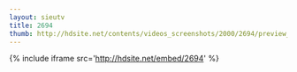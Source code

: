 ```yaml
---
layout: sieutv
title: 2694
thumb: http://hdsite.net/contents/videos_screenshots/2000/2694/preview_360p.mp4.jpg
---
```

{% include iframe src='http://hdsite.net/embed/2694' %}
 

